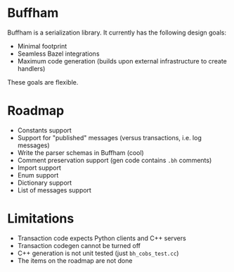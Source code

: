# Buffham
Buffham is a serialization library. It currently has the following design goals:
- Minimal footprint
- Seamless Bazel integrations
- Maximum code generation (builds upon external infrastructure to create handlers)

These goals are flexible.

# Roadmap
- Constants support
- Support for "published" messages (versus transactions, i.e. log messages)
- Write the parser schemas in Buffham (cool)
- Comment preservation support (gen code contains `.bh` comments)
- Import support
- Enum support
- Dictionary support
- List of messages support

# Limitations
- Transaction code expects Python clients and C++ servers
- Transaction codegen cannot be turned off
- C++ generation is not unit tested (just `bh_cobs_test.cc`)
- The items on the roadmap are not done
